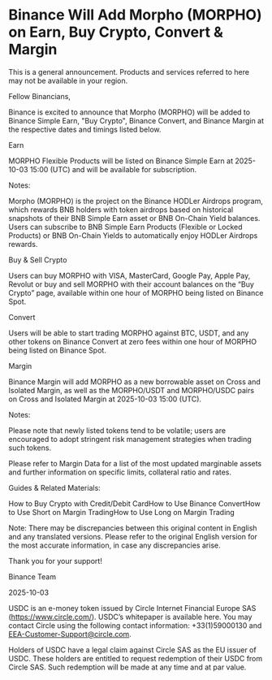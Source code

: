 # Binance Will Add Morpho (MORPHO) on Earn, Buy Crypto, Convert & Margin

This is a general announcement. Products and services referred to here may not be available in your region. 

Fellow Binancians,

Binance is excited to announce that Morpho (MORPHO) will be added to Binance Simple Earn, "Buy Crypto", Binance Convert, and Binance Margin at the respective dates and timings listed below.

Earn

MORPHO Flexible Products will be listed on Binance Simple Earn at 2025-10-03 15:00 (UTC) and will be available for subscription.

Notes:

Morpho (MORPHO) is the project on the Binance HODLer Airdrops program, which rewards BNB holders with token airdrops based on historical snapshots of their BNB Simple Earn asset or BNB On-Chain Yield balances. Users can subscribe to BNB Simple Earn Products (Flexible or Locked Products) or BNB On-Chain Yields to automatically enjoy HODLer Airdrops rewards.

Buy & Sell Crypto

Users can buy MORPHO with VISA, MasterCard, Google Pay, Apple Pay, Revolut or buy and sell MORPHO with their account balances on the “Buy Crypto” page, available within one hour of MORPHO being listed on Binance Spot. 

Convert

Users will be able to start trading MORPHO against BTC, USDT, and any other tokens on Binance Convert at zero fees within one hour of MORPHO being listed on Binance Spot. 

Margin

Binance Margin will add MORPHO as a new borrowable asset on Cross and Isolated Margin, as well as the MORPHO/USDT and MORPHO/USDC pairs on Cross and Isolated Margin at 2025-10-03 15:00 (UTC).

Notes: 

Please note that newly listed tokens tend to be volatile; users are encouraged to adopt stringent risk management strategies when trading such tokens.

Please refer to Margin Data for a list of the most updated marginable assets and further information on specific limits, collateral ratio and rates.

Guides & Related Materials:

How to Buy Crypto with Credit/Debit CardHow to Use Binance ConvertHow to Use Short on Margin TradingHow to Use Long on Margin Trading

Note: There may be discrepancies between this original content in English and any translated versions. Please refer to the original English version for the most accurate information, in case any discrepancies arise.

Thank you for your support!

Binance Team

2025-10-03

USDC is an e-money token issued by Circle Internet Financial Europe SAS (https://www.circle.com/). USDC’s whitepaper is available here. You may contact Circle using the following contact information: +33(1)59000130 and EEA-Customer-Support@circle.com. 

Holders of USDC have a legal claim against Circle SAS as the EU issuer of USDC. These holders are entitled to request redemption of their USDC from Circle SAS. Such redemption will be made at any time and at par value.